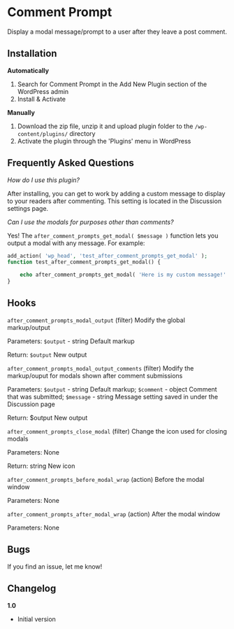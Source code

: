 # Comment Prompt

Display a modal message/prompt to a user after they leave a post comment.

## Installation ##

__Automatically__

1. Search for Comment Prompt in the Add New Plugin section of the WordPress admin
2. Install & Activate

__Manually__

1. Download the zip file, unzip it and upload plugin folder to the `/wp-content/plugins/` directory
2. Activate the plugin through the 'Plugins' menu in WordPress

## Frequently Asked Questions ##

*How do I use this plugin?*

After installing, you can get to work by adding a custom message to display to your readers after commenting. This setting is located in the Discussion settings page.

*Can I use the modals for purposes other than comments?*

Yes! The `after_comment_prompts_get_modal( $message )` function lets you output a modal with any message. For example:

```php
add_action( 'wp_head', 'test_after_comment_prompts_get_modal' );
function test_after_comment_prompts_get_modal() {

	echo after_comment_prompts_get_modal( 'Here is my custom message!' );
}
```

## Hooks ##
`after_comment_prompts_modal_output` (filter) Modify the global markup/output

Parameters:
`$output` - string Default markup

Return: `$output` New output

`after_comment_prompts_modal_output_comments` (filter) Modify the markup/ouput for modals shown after comment submissions

Parameters:
`$output` - string Default markup;
`$comment` - object Comment that was submitted;
`$message` - string Message setting saved in under the Discussion page

Return: $output New output

`after_comment_prompts_close_modal` (filter) Change the icon used for closing modals

Parameters: None

Return: string New icon

`after_comment_prompts_before_modal_wrap` (action) Before the modal window

Parameters: None

`after_comment_prompts_after_modal_wrap` (action) After the modal window

Parameters: None

## Bugs ##
If you find an issue, let me know!

## Changelog ##

__1.0__
* Initial version